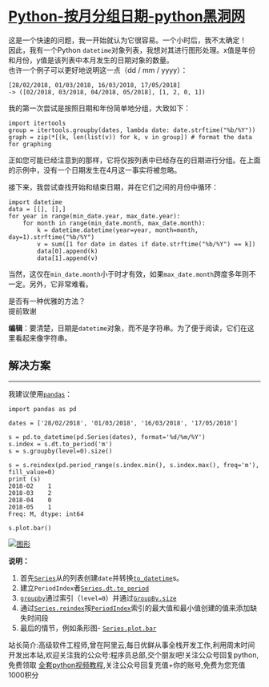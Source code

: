 # [Python-按月分组日期-python黑洞网](https://www.pythonheidong.com/blog/article/164701/d95687f53872fd06b971/)

这是一个快速的问题，我一开始就认为它很容易。一个小时后，我不太确定！  
因此，我有一个Python `datetime`对象列表，我想对其进行图形处理。x值是年份和月份，y值是该列表中本月发生的日期对象的数量。  
也许一个例子可以更好地说明这一点（dd / mm / yyyy）：

```
[28/02/2018, 01/03/2018, 16/03/2018, 17/05/2018] 
-> ([02/2018, 03/2018, 04/2018, 05/2018], [1, 2, 0, 1])
```

我的第一次尝试是按照日期和年份简单地分组，大致如下：

```
import itertools
group = itertools.groupby(dates, lambda date: date.strftime("%b/%Y"))
graph = zip(*[(k, len(list(v)) for k, v in group]) # format the data for graphing
```

正如您可能已经注意到的那样，它将仅按列表中已经存在的日期进行分组。在上面的示例中，没有一个日期发生在4月这一事实将被忽略。

接下来，我尝试查找开始和结束日期，并在它们之间的月份中循环：

```
import datetime
data = [[], [],]
for year in range(min_date.year, max_date.year):
    for month in range(min_date.month, max_date.month):
        k = datetime.datetime(year=year, month=month, day=1).strftime("%b/%Y")
        v = sum([1 for date in dates if date.strftime("%b/%Y") == k])
        data[0].append(k)
        data[1].append(v)
```

当然，这仅在`min_date.month`小于时才有效，如果`max_date.month`跨度多年则不一定。另外，它非常难看。

是否有一种优雅的方法？  
提前致谢

**编辑**：要清楚，日期是`datetime`对象，而不是字符串。为了便于阅读，它们在这里看起来像字符串。

  

## 解决方案

___

我建议使用[`pandas`](http://pandas.pydata.org/)：

```
import pandas as pd

dates = ['28/02/2018', '01/03/2018', '16/03/2018', '17/05/2018'] 

s = pd.to_datetime(pd.Series(dates), format='%d/%m/%Y')
s.index = s.dt.to_period('m')
s = s.groupby(level=0).size()

s = s.reindex(pd.period_range(s.index.min(), s.index.max(), freq='m'), fill_value=0)
print (s)
2018-02    1
2018-03    2
2018-04    0
2018-05    1
Freq: M, dtype: int64

s.plot.bar()
```

[![图形](https://i.stack.imgur.com/0yZ3Z.png)](https://i.stack.imgur.com/0yZ3Z.png)

**说明：**

1.  首先[`Series`](http://pandas.pydata.org/pandas-docs/stable/dsintro.html#series)从的列表创建`date`并转换[`to_datetime`](http://pandas.pydata.org/pandas-docs/stable/generated/pandas.to_datetime.html)s。
2.  建立`PeriodIndex`者[`Series.dt.to_period`](http://pandas.pydata.org/pandas-docs/stable/generated/pandas.Series.dt.to_period.html)
3.  [`groupby`](http://pandas.pydata.org/pandas-docs/stable/generated/pandas.Series.groupby.html)通过索引（`level=0`）并通过[`GroupBy.size`](http://pandas.pydata.org/pandas-docs/stable/generated/pandas.core.groupby.GroupBy.size.html)
4.  通过[`Series.reindex`](http://pandas.pydata.org/pandas-docs/stable/generated/pandas.Series.reindex.html)按[`PeriodIndex`](http://pandas.pydata.org/pandas-docs/stable/generated/pandas.PeriodIndex.html)索引的最大值和最小值创建的值来添加缺失时间段
5.  最后的情节，例如条形图- [`Series.plot.bar`](http://pandas.pydata.org/pandas-docs/stable/generated/pandas.Series.plot.bar.html)

站长简介:高级软件工程师,曾在阿里云,每日优鲜从事全栈开发工作,利用周末时间开发出本站,欢迎关注我的公众号:程序员总部,交个朋友吧!关注公众号回复python,免费领取 [全套python视频教程](https://www.pythonheidong.com/course_detail/ "爬虫采集 SEO 机器翻译垃圾网站"),关注公众号回复充值+你的账号,免费为您充值1000积分
